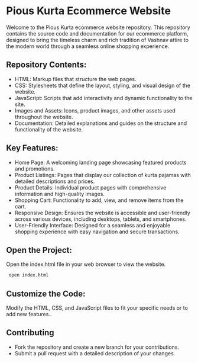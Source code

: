 # Pious Kurta Ecommerce Website
Welcome to the Pious Kurta ecommerce website repository. This repository contains the source code and documentation for our ecommerce platform, designed to bring the timeless charm and rich tradition of Vashnav attire to the modern world through a seamless online shopping experience.


## Repository Contents:

- HTML: Markup files that structure the web pages.
- CSS: Stylesheets that define the layout, styling, and visual design of the website.
- JavaScript: Scripts that add interactivity and dynamic functionality to the site.
- Images and Assets: Icons, product images, and other assets used throughout the website.
- Documentation: Detailed explanations and guides on the structure and functionality of the website.


## Key Features:
- Home Page: A welcoming landing page showcasing featured products and promotions.
- Product Listings: Pages that display our collection of kurta pajamas with detailed descriptions and prices.
- Product Details: Individual product pages with comprehensive information and high-quality images.
- Shopping Cart: Functionality to add, view, and remove items from the cart.
- Responsive Design: Ensures the website is accessible and user-friendly across various devices, including desktops, tablets, and smartphones.
- User-Friendly Interface: Designed for a seamless and enjoyable shopping experience with easy navigation and secure transactions.
## Open the Project:

Open the index.html file in your web browser to view the website.

```bash
 open index.html
```

## Customize the Code:
Modify the HTML, CSS, and JavaScript files to fit your specific needs or to add new features..
## Contributing

- Fork the repository and create a new branch for your contributions.
- Submit a pull request with a detailed description of your changes.



